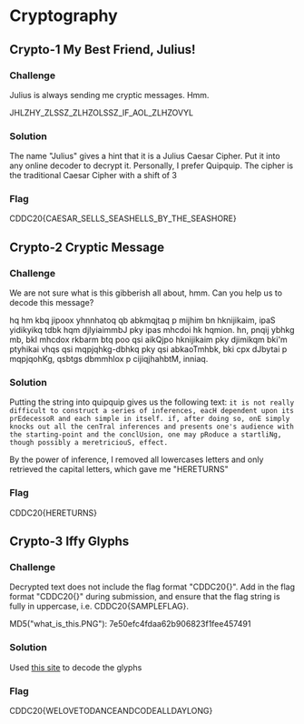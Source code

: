 # Cryptography

## Crypto-1 My Best Friend, Julius!
### Challenge
Julius is always sending me cryptic messages. Hmm.

JHLZHY_ZLSSZ_ZLHZOLSSZ_IF_AOL_ZLHZOVYL


### Solution
The name "Julius" gives a hint that it is a Julius Caesar Cipher. Put it into any online decoder to decrypt it. Personally, I prefer Quipquip. The cipher is the traditional Caesar Cipher with a shift of 3

### Flag
CDDC20{CAESAR_SELLS_SEASHELLS_BY_THE_SEASHORE}

## Crypto-2 Cryptic Message
### Challenge
We are not sure what is this gibberish all about, hmm. Can you help us to decode this message?

hq hm kbq jipoox yhnnhatoq qb abkmqjtaq p mijhim bn hknijikaim, ipaS yidikyikq tdbk hqm djIyiaimmbJ pky ipas mhcdoi hk hqmion. hn, pnqij ybhkg mb, bkI mhcdox rkbarm btq poo qsi aikQjpo hknijikaim pky djimikqm bki'm ptyhikai vhqs qsi mqpjqhkg-dbhkq pky qsi abkaoTmhbk, bki cpx dJbytai p mqpjqohKg, qsbtgs dbmmhlox p cijiqjhahbtM, inniaq.

### Solution
Putting the string into quipquip gives us the following text:
```it is not really difficult to construct a series of inferences, eacH dependent upon its prEdecessoR and each simple in itself. if, after doing so, onE simply knocks out all the cenTral inferences and presents one's audience with the starting-point and the conclUsion, one may pRoduce a startliNg, though possibly a meretriciouS, effect.```

By the power of inference, I removed all lowercases letters and only retrieved the capital letters, which gave me "HERETURNS"

### Flag
CDDC20{HERETURNS}

## Crypto-3 Iffy Glyphs
### Challenge
Decrypted text does not include the flag format "CDDC20{}". Add in the flag format "CDDC20{}" during submission, and ensure that the flag string is fully in uppercase, i.e. CDDC20{SAMPLEFLAG}.

MD5("what_is_this.PNG"): 7e50efc4fdaa62b906823f1fee457491

### Solution

Used [this site](https://www.dcode.fr/dancing-men-cipher) to decode the glyphs

### Flag

CDDC20{WELOVETODANCEANDCODEALLDAYLONG}